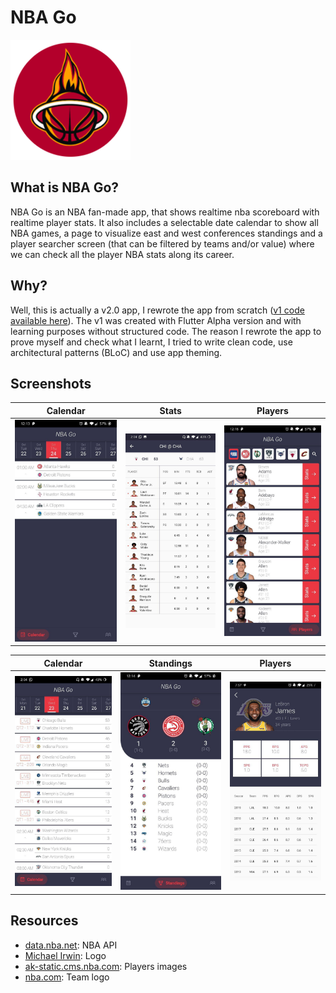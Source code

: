 # NBA Go

[![](https://raw.githubusercontent.com/JaysusM/NBA-Go/master/android/app/src/main/res/mipmap-xxxhdpi/nba_go.png)](https://github.com/JaysusM/NBA-Go/releases/download/v1.1/NBA_Go_v1_1.apk)

## What is NBA Go?
NBA Go is an NBA fan-made app, that shows realtime nba scoreboard with realtime player stats. It also includes a selectable date calendar to show all NBA games, a page to visualize east and west conferences standings and a player searcher screen (that can be filtered by teams and/or value) where we can check all the player NBA stats along its career.

## Why?
Well, this is actually a v2.0 app, I rewrote the app from scratch ([v1 code available here](https://github.com/JaysusM/Simple-NBA "v1 code available here")).
The v1 was created with Flutter Alpha version and with learning purposes without structured code. The reason I rewrote the app to prove myself and check what I learnt, I tried to write clean code, use architectural patterns (BLoC) and use app theming.

## Screenshots
| Calendar | Stats | Players |
| - | - | - |
| ![](https://raw.githubusercontent.com/JaysusM/NBA-Go/master/screenshots/calendar.jpg) | ![](https://raw.githubusercontent.com/JaysusM/NBA-Go/master/screenshots/game_stats.jpg) | ![](https://raw.githubusercontent.com/JaysusM/NBA-Go/master/screenshots/players.jpg) |

| Calendar | Standings | Players |
| - | - | - |
| ![](https://raw.githubusercontent.com/JaysusM/NBA-Go/master/screenshots/calendar_1.jpg) | ![](https://raw.githubusercontent.com/JaysusM/NBA-Go/master/screenshots/standings.jpg) | ![](https://raw.githubusercontent.com/JaysusM/NBA-Go/master/screenshots/player_profile.jpg) |

## Resources
- [data.nba.net](http://data.nba.net): NBA API
- [Michael Irwin](https://dribbble.com/shots/4607457-Miami-Heat): Logo
- [ak-static.cms.nba.com](https://ak-static.cms.nba.com): Players images
- [nba.com](http://nba.com): Team logo
